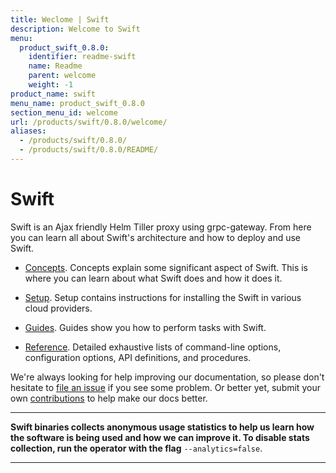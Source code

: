```yaml
---
title: Weclome | Swift
description: Welcome to Swift
menu:
  product_swift_0.8.0:
    identifier: readme-swift
    name: Readme
    parent: welcome
    weight: -1
product_name: swift
menu_name: product_swift_0.8.0
section_menu_id: welcome
url: /products/swift/0.8.0/welcome/
aliases:
  - /products/swift/0.8.0/
  - /products/swift/0.8.0/README/
---
```


# Swift
Swift is an Ajax friendly Helm Tiller proxy using grpc-gateway. From here you can learn all about Swift's architecture and how to deploy and use Swift.

- [Concepts](/products/swift/0.8.0/concepts/). Concepts explain some significant aspect of Swift. This is where you can learn about what Swift does and how it does it.

- [Setup](/products/swift/0.8.0/setup/). Setup contains instructions for installing
  the Swift in various cloud providers.

- [Guides](/products/swift/0.8.0/guides/). Guides show you how to perform tasks with Swift.

- [Reference](/products/swift/0.8.0/reference/). Detailed exhaustive lists of
command-line options, configuration options, API definitions, and procedures.

We're always looking for help improving our documentation, so please don't hesitate to [file an issue](https://github.com/appscode/swift/issues/new) if you see some problem. Or better yet, submit your own [contributions](/products/swift/0.8.0/CONTRIBUTING) to help
make our docs better.

---

**Swift binaries collects anonymous usage statistics to help us learn how the software is being used and how we can improve it. To disable stats collection, run the operator with the flag** `--analytics=false`.

---
